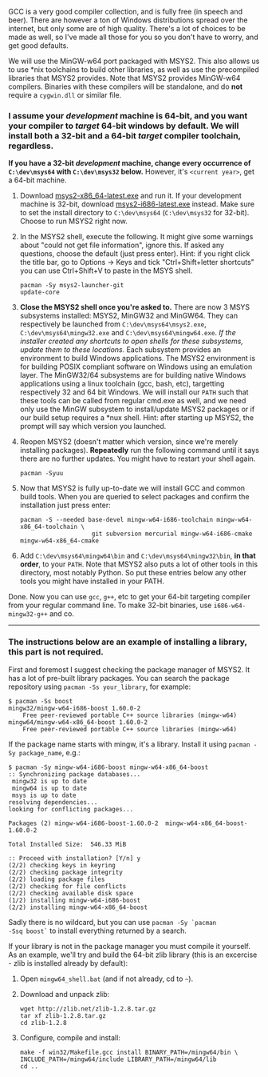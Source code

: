 GCC is a very good compiler collection, and is fully free (in speech and beer). There are however a ton of Windows distributions spread over the internet, but only some are of high quality. There's a lot of choices to be made as well, so I've made all those for you so you don't have to worry, and get good defaults.

We will use the MinGW-w64 port packaged with MSYS2. This also allows us to use *nix toolchains to build other libraries, as well as use the precompiled libraries that MSYS2 provides. Note that MSYS2 provides MinGW-w64 compilers. Binaries with these compilers will be standalone, and do __not__ require a `cygwin.dll` or similar file.

### I assume your _development_ machine is 64-bit, and you want your compiler to _target_ 64-bit windows by default. We will install both a 32-bit and a 64-bit _target_ compiler toolchain, regardless.

__If you have a 32-bit _development_ machine, change every occurrence of `C:\dev\msys64` with `C:\dev\msys32` below.__ However, it's `<current year>`, get a 64-bit machine.

1. Download [msys2-x86_64-latest.exe](http://repo.msys2.org/distrib/msys2-x86_64-latest.exe) and run it. If your development machine is 32-bit, download [msys2-i686-latest.exe](http://repo.msys2.org/distrib/msys2-i686-latest.exe) instead. Make sure to set the install directory to `C:\dev\msys64` (`C:\dev\msys32` for 32-bit). Choose to run MSYS2 right now.

2. In the MSYS2 shell, execute the following. It might give some warnings about "could not get file information", ignore this. If asked any questions, choose the default (just press enter). Hint: if you right click the title bar, go to Options -> Keys and tick "Ctrl+Shift+letter shortcuts" you can use Ctrl+Shift+V to paste in the MSYS shell.

    ```
    pacman -Sy msys2-launcher-git
    update-core
    ```

3. __Close the MSYS2 shell once you're asked to.__ There are now 3 MSYS subsystems installed: MSYS2, MinGW32 and MinGW64. They can respectively be launched from `C:\dev\msys64\msys2.exe`, `C:\dev\msys64\mingw32.exe` and `C:\dev\msys64\mingw64.exe`. _If the installer created any shortcuts to open shells for these subsystems, update them to these locations._ Each subsystem provides an environment to build Windows applications. The MSYS2 environment is for building POSIX compliant software on Windows using an emulation layer. The MinGW32/64 subsystems are for building native Windows applications using a linux toolchain (gcc, bash, etc), targetting respectively 32 and 64 bit Windows. We will install our `PATH` such that these tools can be called from regular cmd.exe as well, and we need only use the MinGW subsystem to install/update MSYS2 packages or if our build setup requires a *nux shell. Hint: after starting up MSYS2, the prompt will say which version you launched.

4. Reopen MSYS2 (doesn't matter which version, since we're merely installing packages). __Repeatedly__ run the following command until it says there are no further updates. You might have to restart your shell again.

   ```
   pacman -Syuu
   ```

5. Now that MSYS2 is fully up-to-date we will install GCC and common build tools. When you are queried to select packages and confirm the installation just press enter:

   ```
   pacman -S --needed base-devel mingw-w64-i686-toolchain mingw-w64-x86_64-toolchain \
                       git subversion mercurial mingw-w64-i686-cmake mingw-w64-x86_64-cmake
   ```

6. Add `C:\dev\msys64\mingw64\bin` and `C:\dev\msys64\mingw32\bin`, __in that order__, to your `PATH`. Note that MSYS2 also puts a lot of other tools in this directory, most notably Python. So put these entries below any other tools you might have installed in your PATH.

Done. Now you can use `gcc`, `g++`, etc to get your 64-bit targeting compiler from your regular command line. To make 32-bit binaries, use `i686-w64-mingw32-g++` and co.

---

### The instructions below are an example of installing a library, this part is not required.

First and foremost I suggest checking the package manager of MSYS2. It has a lot of pre-built library packages. You can search the package repository using `pacman -Ss your_library`, for example:

    $ pacman -Ss boost
    mingw32/mingw-w64-i686-boost 1.60.0-2
        Free peer-reviewed portable C++ source libraries (mingw-w64)
    mingw64/mingw-w64-x86_64-boost 1.60.0-2
        Free peer-reviewed portable C++ source libraries (mingw-w64)

If the package name starts with mingw, it's a library. Install it using `pacman -Sy package_name`, e.g.:

    $ pacman -Sy mingw-w64-i686-boost mingw-w64-x86_64-boost
    :: Synchronizing package databases...
     mingw32 is up to date
     mingw64 is up to date
     msys is up to date
    resolving dependencies...
    looking for conflicting packages...

    Packages (2) mingw-w64-i686-boost-1.60.0-2  mingw-w64-x86_64-boost-1.60.0-2

    Total Installed Size:  546.33 MiB

    :: Proceed with installation? [Y/n] y
    (2/2) checking keys in keyring
    (2/2) checking package integrity
    (2/2) loading package files
    (2/2) checking for file conflicts
    (2/2) checking available disk space
    (1/2) installing mingw-w64-i686-boost
    (2/2) installing mingw-w64-x86_64-boost

Sadly there is no wildcard, but you can use <code>pacman -Sy \`pacman -Ssq boost\`</code> to install everything returned by a search.

If your library is not in the package manager you must compile it yourself. As an example, we'll try and build the 64-bit zlib library (this is an excercise - zlib is installed already by default):

1. Open `mingw64_shell.bat` (and if not already, cd to `~`).

2. Download and unpack zlib:

   ```
   wget http://zlib.net/zlib-1.2.8.tar.gz
   tar xf zlib-1.2.8.tar.gz
   cd zlib-1.2.8
   ```

3. Configure, compile and install:

   ```
   make -f win32/Makefile.gcc install BINARY_PATH=/mingw64/bin \
   INCLUDE_PATH=/mingw64/include LIBRARY_PATH=/mingw64/lib
   cd ..
   ```

